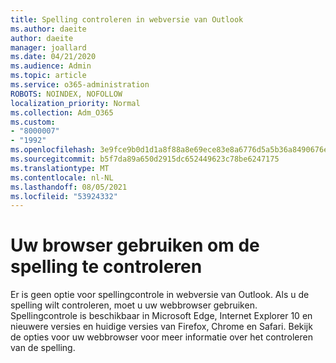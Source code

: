 ```yaml
---
title: Spelling controleren in webversie van Outlook
ms.author: daeite
author: daeite
manager: joallard
ms.date: 04/21/2020
ms.audience: Admin
ms.topic: article
ms.service: o365-administration
ROBOTS: NOINDEX, NOFOLLOW
localization_priority: Normal
ms.collection: Adm_O365
ms.custom:
- "8000007"
- "1992"
ms.openlocfilehash: 3e9fce9b0d1d1a8f88a8e69ece83e8a6776d5a5b36a8490676e274b23741052f
ms.sourcegitcommit: b5f7da89a650d2915dc652449623c78be6247175
ms.translationtype: MT
ms.contentlocale: nl-NL
ms.lasthandoff: 08/05/2021
ms.locfileid: "53924332"
---
```

# <a name="use-your-browser-to-check-spelling"></a>Uw browser gebruiken om de spelling te controleren

Er is geen optie voor spellingcontrole in webversie van Outlook. Als u de spelling wilt controleren, moet u uw webbrowser gebruiken. Spellingcontrole is beschikbaar in Microsoft Edge, Internet Explorer 10 en nieuwere versies en huidige versies van Firefox, Chrome en Safari. Bekijk de opties voor uw webbrowser voor meer informatie over het controleren van de spelling.
